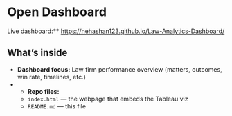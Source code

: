 # Open Dashboard

Live dashboard:** https://nehashan123.github.io/Law-Analytics-Dashboard/

## What’s inside
- **Dashboard focus:** Law firm performance overview (matters, outcomes, win rate, timelines, etc.)
- - **Repo files:**  
  - `index.html` — the webpage that embeds the Tableau viz  
  - `README.md` — this file
